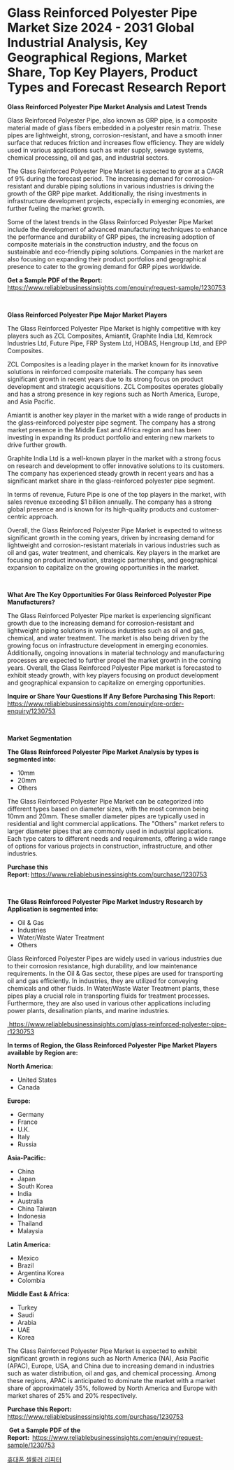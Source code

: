 <p><h1>Glass Reinforced Polyester Pipe Market Size 2024 - 2031 Global Industrial Analysis, Key Geographical Regions, Market Share, Top Key Players, Product Types and Forecast Research Report</h1></p><p><strong>Glass Reinforced Polyester Pipe Market Analysis and Latest Trends</strong></p>
<p><p>Glass Reinforced Polyester Pipe, also known as GRP pipe, is a composite material made of glass fibers embedded in a polyester resin matrix. These pipes are lightweight, strong, corrosion-resistant, and have a smooth inner surface that reduces friction and increases flow efficiency. They are widely used in various applications such as water supply, sewage systems, chemical processing, oil and gas, and industrial sectors.</p><p>The Glass Reinforced Polyester Pipe Market is expected to grow at a CAGR of 9% during the forecast period. The increasing demand for corrosion-resistant and durable piping solutions in various industries is driving the growth of the GRP pipe market. Additionally, the rising investments in infrastructure development projects, especially in emerging economies, are further fueling the market growth.</p><p>Some of the latest trends in the Glass Reinforced Polyester Pipe Market include the development of advanced manufacturing techniques to enhance the performance and durability of GRP pipes, the increasing adoption of composite materials in the construction industry, and the focus on sustainable and eco-friendly piping solutions. Companies in the market are also focusing on expanding their product portfolios and geographical presence to cater to the growing demand for GRP pipes worldwide.</p></p>
<p><strong>Get a Sample PDF of the Report:&nbsp;</strong> <a href="https://www.reliablebusinessinsights.com/enquiry/request-sample/1230753">https://www.reliablebusinessinsights.com/enquiry/request-sample/1230753</a></p>
<p>&nbsp;</p>
<p><strong>Glass Reinforced Polyester Pipe Major Market Players</strong></p>
<p><p>The Glass Reinforced Polyester Pipe Market is highly competitive with key players such as ZCL Composites, Amiantit, Graphite India Ltd, Kemrock Industries Ltd, Future Pipe, FRP System Ltd, HOBAS, Hengroup Ltd, and EPP Composites. </p><p>ZCL Composites is a leading player in the market known for its innovative solutions in reinforced composite materials. The company has seen significant growth in recent years due to its strong focus on product development and strategic acquisitions. ZCL Composites operates globally and has a strong presence in key regions such as North America, Europe, and Asia Pacific.</p><p>Amiantit is another key player in the market with a wide range of products in the glass-reinforced polyester pipe segment. The company has a strong market presence in the Middle East and Africa region and has been investing in expanding its product portfolio and entering new markets to drive further growth.</p><p>Graphite India Ltd is a well-known player in the market with a strong focus on research and development to offer innovative solutions to its customers. The company has experienced steady growth in recent years and has a significant market share in the glass-reinforced polyester pipe segment.</p><p>In terms of revenue, Future Pipe is one of the top players in the market, with sales revenue exceeding $1 billion annually. The company has a strong global presence and is known for its high-quality products and customer-centric approach.</p><p>Overall, the Glass Reinforced Polyester Pipe Market is expected to witness significant growth in the coming years, driven by increasing demand for lightweight and corrosion-resistant materials in various industries such as oil and gas, water treatment, and chemicals. Key players in the market are focusing on product innovation, strategic partnerships, and geographical expansion to capitalize on the growing opportunities in the market.</p></p>
<p>&nbsp;</p>
<p><strong>What Are The Key Opportunities For Glass Reinforced Polyester Pipe Manufacturers?</strong></p>
<p><p>The Glass Reinforced Polyester Pipe market is experiencing significant growth due to the increasing demand for corrosion-resistant and lightweight piping solutions in various industries such as oil and gas, chemical, and water treatment. The market is also being driven by the growing focus on infrastructure development in emerging economies. Additionally, ongoing innovations in material technology and manufacturing processes are expected to further propel the market growth in the coming years. Overall, the Glass Reinforced Polyester Pipe market is forecasted to exhibit steady growth, with key players focusing on product development and geographical expansion to capitalize on emerging opportunities.</p></p>
<p><strong>Inquire or Share Your Questions If Any Before Purchasing This Report:</strong> <a href="https://www.reliablebusinessinsights.com/enquiry/pre-order-enquiry/1230753">https://www.reliablebusinessinsights.com/enquiry/pre-order-enquiry/1230753</a></p>
<p>&nbsp;</p>
<p><strong>Market Segmentation</strong></p>
<p><strong>The Glass Reinforced Polyester Pipe Market Analysis by types is segmented into:</strong></p>
<p><ul><li>10mm</li><li>20mm</li><li>Others</li></ul></p>
<p><p>The Glass Reinforced Polyester Pipe Market can be categorized into different types based on diameter sizes, with the most common being 10mm and 20mm. These smaller diameter pipes are typically used in residential and light commercial applications. The "Others" market refers to larger diameter pipes that are commonly used in industrial applications. Each type caters to different needs and requirements, offering a wide range of options for various projects in construction, infrastructure, and other industries.</p></p>
<p><strong>Purchase this Report:&nbsp;</strong><a href="https://www.reliablebusinessinsights.com/purchase/1230753">https://www.reliablebusinessinsights.com/purchase/1230753</a></p>
<p>&nbsp;</p>
<p><strong>The Glass Reinforced Polyester Pipe Market Industry Research by Application is segmented into:</strong></p>
<p><ul><li>Oil & Gas</li><li>Industries</li><li>Water/Waste Water Treatment</li><li>Others</li></ul></p>
<p><p>Glass Reinforced Polyester Pipes are widely used in various industries due to their corrosion resistance, high durability, and low maintenance requirements. In the Oil & Gas sector, these pipes are used for transporting oil and gas efficiently. In industries, they are utilized for conveying chemicals and other fluids. In Water/Waste Water Treatment plants, these pipes play a crucial role in transporting fluids for treatment processes. Furthermore, they are also used in various other applications including power plants, desalination plants, and marine industries.</p></p>
<p><a href="https://www.reliablebusinessinsights.com/glass-reinforced-polyester-pipe-r1230753">&nbsp;https://www.reliablebusinessinsights.com/glass-reinforced-polyester-pipe-r1230753</a></p>
<p><strong>In terms of Region, the Glass Reinforced Polyester Pipe Market Players available by Region are:</strong></p>
<p>
    <p> <strong> North America: </strong>
        <ul>
            <li>United States</li>
            <li>Canada</li>
        </ul>
        </p> 
    <p> <strong> Europe: </strong>
        <ul>
            <li>Germany</li>
            <li>France</li>
            <li>U.K.</li>
            <li>Italy</li>
            <li>Russia</li>
        </ul>
        </p> 
    <p> <strong> Asia-Pacific: </strong>
        <ul>
            <li>China</li>
            <li>Japan</li>
            <li>South Korea</li>
            <li>India</li>
            <li>Australia</li>
            <li>China Taiwan</li>
            <li>Indonesia</li>
            <li>Thailand</li>
            <li>Malaysia</li>
        </ul>
        </p> 
    <p> <strong> Latin America: </strong>
        <ul>
            <li>Mexico</li>
            <li>Brazil</li>
            <li>Argentina Korea</li>
            <li>Colombia</li>
        </ul>
        </p> 
    <p> <strong> Middle East & Africa: </strong>
        <ul>
            <li>Turkey</li>
            <li>Saudi</li>
            <li>Arabia</li>
            <li>UAE</li>
            <li>Korea</li>
        </ul>
    </p>
    </p>
<p><p>The Glass Reinforced Polyester Pipe Market is expected to exhibit significant growth in regions such as North America (NA), Asia Pacific (APAC), Europe, USA, and China due to increasing demand in industries such as water distribution, oil and gas, and chemical processing. Among these regions, APAC is anticipated to dominate the market with a market share of approximately 35%, followed by North America and Europe with market shares of 25% and 20% respectively.</p></p>
<p><strong>Purchase this Report: </strong><a href="https://www.reliablebusinessinsights.com/purchase/1230753">https://www.reliablebusinessinsights.com/purchase/1230753</a></p>
<p>&nbsp;<strong>Get a Sample PDF of the Report:&nbsp;&nbsp;</strong><a href="https://www.reliablebusinessinsights.com/enquiry/request-sample/1230753">https://www.reliablebusinessinsights.com/enquiry/request-sample/1230753</a></p>
<p><strong></strong></p>
<p><p><a href="https://github.com/ZacharyScthmitt4465/Market-Research-Report-List-2/blob/main/9303329143506.md">휴대폰 셀룰러 리피터</a></p></p>
